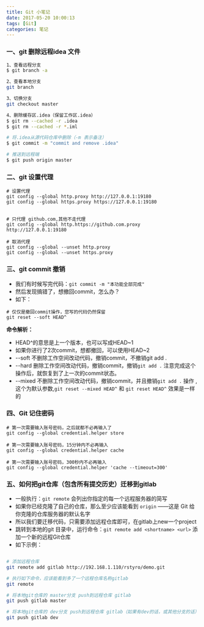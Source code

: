 ```yaml
---
title: Git 小笔记
date: 2017-05-20 10:00:13
tags: [Git]
categories: 笔记
---
```

### 一、git 删除远程idea 文件
```bash
1、查看远程分支
$ git branch -a 

2、查看本地分支
git branch

3、切换分支
git checkout master

4、删除缓存区.idea（保留工作区.idea）
$ git rm --cached -r .idea
$ git rm --cached -r *.iml

# 将.idea从源代码仓库中删除（-m 表示备注）
$ git commit -m "commit and remove .idea"

# 推送到远程端
$ git push origin master
```


### 二、git 设置代理
```
# 设置代理
git config --global http.proxy http://127.0.0.1:19180
git config --global https.proxy https://127.0.0.1:19180


# 只代理 github.com,其他不走代理
git config --global http.https://github.com.proxy  http://127.0.0.1:19180

# 取消代理
git config --global --unset http.proxy
git config --global --unset https.proxy
```

### 三、git commit 撤销

+ 我们有时候写完代码：`git commit -m "本功能全部完成"`
+ 然后发现搞错了，想撤回commit，怎么办？
+ 如下：
```shell
# 仅仅是撤回commit操作，您写的代码仍然保留
git reset --soft HEAD^
```
**命令解析：**
+ HEAD^的意思是上一个版本，也可以写成HEAD~1
+ 如果你进行了2次commit，想都撤回，可以使用HEAD~2
+ --soft 
不删除工作空间改动代码，撤销commit，不撤销git add . 
+ --hard
删除工作空间改动代码，撤销commit，撤销`git add .` 注意完成这个操作后，就恢复到了上一次的commit状态。
+ --mixed 
不删除工作空间改动代码，撤销commit，并且撤销`git add .` 操作 ,这个为默认参数,`git reset --mixed HEAD^` 和 `git reset HEAD^` 效果是一样的


### 四、Git 记住密码

```
# 第一次需要输入账号密码，之后就都不必再输入了
git config --global credential.helper store

# 第一次需要输入账号密码，15分钟内不必再输入
git config --global credential.helper cache

# 第一次需要输入账号密码，300秒内不必再输入
git config --global credential.helper 'cache --timeout=300'
```

### 五、如何把git仓库（包含所有提交历史）迁移到gitlab

+ 一般执行：`git remote` 会列出你指定的每一个远程服务器的简写
+ 如果你已经克隆了自己的仓库，那么至少应该能看到 `origin` ——这是 Git 给你克隆的仓库服务器的默认名字
+ 所以我们要迁移代码，只需要添加远程仓库即可，在gitlab上new一个project
+ 跳转到本地的git 目录中，运行命令：`git remote add <shortname> <url>` 添加一个新的远程Git仓库
+ 如下示例：

```bash

# 添加远程仓库
git remote add gitlab http://192.168.1.110/rstyro/demo.git

# 执行如下命令，应该能看到多了一个远程仓库名称gitlab
git remote

# 将本地git仓库的 master分支 push到远程仓库 gitlab
git push gitlab master

# 将本地git仓库的 dev分支 push到远程仓库 gitlab（如果有dev的话，或其他分支的话）
git push gitlab dev


```